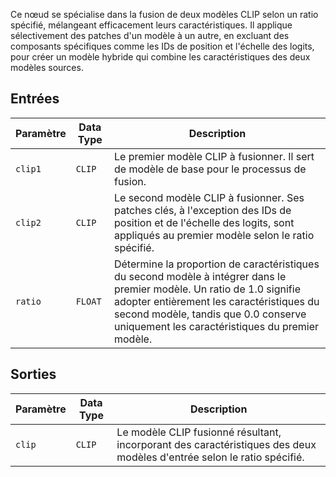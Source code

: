 Ce nœud se spécialise dans la fusion de deux modèles CLIP selon un ratio spécifié, mélangeant efficacement leurs caractéristiques. Il applique sélectivement des patches d'un modèle à un autre, en excluant des composants spécifiques comme les IDs de position et l'échelle des logits, pour créer un modèle hybride qui combine les caractéristiques des deux modèles sources.

## Entrées

| Paramètre | Data Type | Description |
|-----------|-------------|-------------|
| `clip1`   | `CLIP`      | Le premier modèle CLIP à fusionner. Il sert de modèle de base pour le processus de fusion. |
| `clip2`   | `CLIP`      | Le second modèle CLIP à fusionner. Ses patches clés, à l'exception des IDs de position et de l'échelle des logits, sont appliqués au premier modèle selon le ratio spécifié. |
| `ratio`   | `FLOAT`     | Détermine la proportion de caractéristiques du second modèle à intégrer dans le premier modèle. Un ratio de 1.0 signifie adopter entièrement les caractéristiques du second modèle, tandis que 0.0 conserve uniquement les caractéristiques du premier modèle. |

## Sorties

| Paramètre | Data Type | Description |
|-----------|-------------|-------------|
| `clip`    | `CLIP`      | Le modèle CLIP fusionné résultant, incorporant des caractéristiques des deux modèles d'entrée selon le ratio spécifié. |
